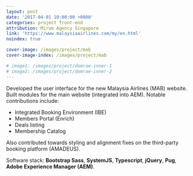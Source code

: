 ```yaml
---
layout: post
date: '2017-04-01 10:00:00 +0800'
categories: project front-end
attribution: Mirum Agency Singapore 
link: 'https://www.malaysiaairlines.com/my/en.html'
noindex: true

cover-image: /images/project/mab
cover-image-index: /images/project/mab

# image1: /images/project/domrae-inner-1
# image2: /images/project/domrae-inner-2
---
```


Developed the user interface for the new Malaysia Airlines (MAB) website. Built modules for the main website (integrated into AEM). Notable contributions include:

- Integrated Booking Environment (IBE)
- Members Portal (Enrich)
- Deals listing
- Membership Catalog

Also contributed towards styling and alignment fixes on the third-party booking platform (AMADEUS).

Software stack: **Bootstrap Sass**, **SystemJS**, **Typescript**, **jQuery**, **Pug**, **Adobe Experience Manager (AEM)**.
